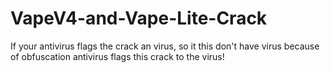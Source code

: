# VapeV4-and-Vape-Lite-Crack
If your antivirus flags the crack an virus, so it this don't have virus because of obfuscation antivirus flags this crack to the virus!
